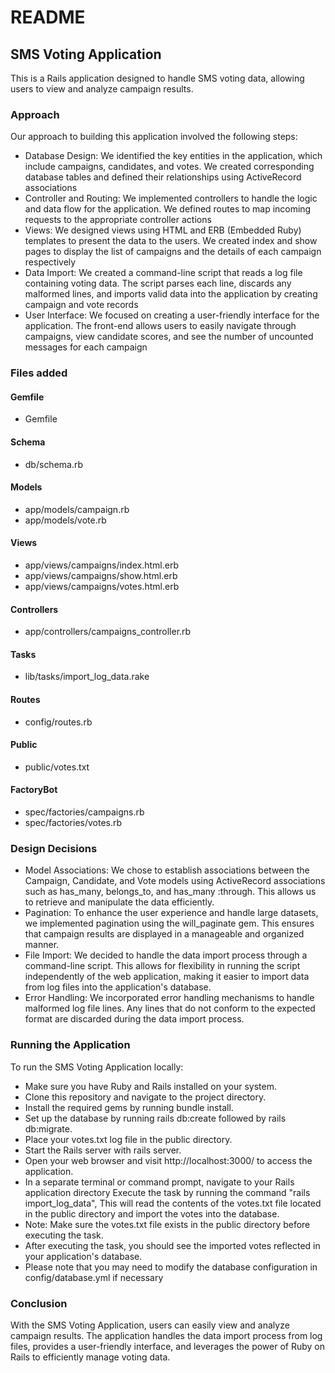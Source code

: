# README

## SMS Voting Application
This is a Rails application designed to handle SMS voting data, allowing users to view and analyze campaign results.

### Approach
Our approach to building this application involved the following steps:

* Database Design: We identified the key entities in the application, which include campaigns, candidates, and votes. We created corresponding database tables and defined their relationships using ActiveRecord associations
* Controller and Routing: We implemented controllers to handle the logic and data flow for the application. We defined routes to map incoming requests to the appropriate controller actions
* Views: We designed views using HTML and ERB (Embedded Ruby) templates to present the data to the users. We created index and show pages to display the list of campaigns and the details of each campaign respectively
* Data Import: We created a command-line script that reads a log file containing voting data. The script parses each line, discards any malformed lines, and imports valid data into the application by creating campaign and vote records
* User Interface: We focused on creating a user-friendly interface for the application. The front-end allows users to easily navigate through campaigns, view candidate scores, and see the number of uncounted messages for each campaign

### Files added
#### Gemfile
* Gemfile

#### Schema
* db/schema.rb

#### Models
* app/models/campaign.rb
* app/models/vote.rb

#### Views
* app/views/campaigns/index.html.erb
* app/views/campaigns/show.html.erb
* app/views/campaigns/votes.html.erb

#### Controllers
* app/controllers/campaigns_controller.rb

#### Tasks
* lib/tasks/import_log_data.rake

#### Routes
* config/routes.rb

#### Public
* public/votes.txt

#### FactoryBot
* spec/factories/campaigns.rb
* spec/factories/votes.rb



### Design Decisions

* Model Associations: We chose to establish associations between the Campaign, Candidate, and Vote models using ActiveRecord associations such as has_many, belongs_to, and has_many :through. This allows us to retrieve and manipulate the data efficiently.
* Pagination: To enhance the user experience and handle large datasets, we implemented pagination using the will_paginate gem. This ensures that campaign results are displayed in a manageable and organized manner.
* File Import: We decided to handle the data import process through a command-line script. This allows for flexibility in running the script independently of the web application, making it easier to import data from log files into the application's database.
* Error Handling: We incorporated error handling mechanisms to handle malformed log file lines. Any lines that do not conform to the expected format are discarded during the data import process.


### Running the Application
To run the SMS Voting Application locally:

* Make sure you have Ruby and Rails installed on your system.
* Clone this repository and navigate to the project directory.
* Install the required gems by running bundle install.
* Set up the database by running rails db:create followed by rails db:migrate.
* Place your votes.txt log file in the public directory.
* Start the Rails server with rails server.
* Open your web browser and visit http://localhost:3000/ to access the application.
* In a separate terminal or command prompt, navigate to your Rails application directory Execute the task by running the command "rails import_log_data", This will read the contents of the votes.txt file located in the public directory and import the votes into the database.
* Note: Make sure the votes.txt file exists in the public directory before executing the task.
* After executing the task, you should see the imported votes reflected in your application's database.
* Please note that you may need to modify the database configuration in config/database.yml if necessary

### Conclusion
With the SMS Voting Application, users can easily view and analyze campaign results. The application handles the data import process from log files, provides a user-friendly interface, and leverages the power of Ruby on Rails to efficiently manage voting data.








